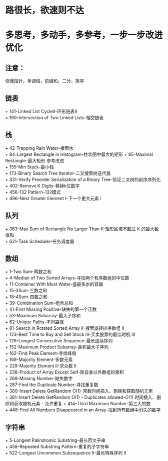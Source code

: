 # 路很长，欲速则不达
# 多思考，多动手，多参考，一步一步改进优化
## 注意：
快慢指针，单调栈，前缀和，二分，排序

## 链表
\+ 141-Linked List CycleII-环形链表II  
\+ 160-Intersection of Two Linked Lists-相交链表  

## 栈
\+ 42-Trapping Rain Water-接雨水  
\+ 84-Largest Rectangle in Histogram-柱状图中最大的矩形
\+ 85-Maximal Rectangle-最大矩形 参考改进  
\+ 155-Min Stack-最小栈  
\+ 173-Binary Search Tree Iterator-二叉搜索树迭代器  
\+ 331-Verify Preorder Serialization of a Binary Tree-验证二叉树的前序序列化  
\+ 402-Remove K Digits-移掉k位数字  
\+ 456-132 Pattern-132模式  
\+ 496-Next Greater Element I-下一个更大元素 I  

## 队列
\+ 363-Max Sum of Rectangle No Larger Than K-矩形区域不超过 K 的最大数值和  
\+ 621-Task Scheduler-任务调度器  

## 数组
\+ 1-Two Sum-两数之和  
\+ 4-Median of Two Sorted Arrays-寻找两个有序数组的中位数  
\+ 11-Container With Most Water-盛最多水的容器  
\+ 15-3Sum-三数之和  
\+ 18-4Sum-四数之和  
\+ 39-Combination Sum-组合总和  
\+ 41-First Missing Positive-缺失的第一个正数  
\+ 53-Maximum Subarray-最大子序和  
\+ 62-Unique Paths-不同路径  
\+ 81-Search in Rotated Sorted Array II-搜索旋转排序数组 II  
\+ 123-Best Time to Buy and Sell Stock III-买卖股票的最佳时机 III  
\+ 128-Longest Consecutive Sequence-最长连续序列  
\+ 152-Maximum Product Subarray-乘积最大子序列  
\+ 162-Find Peak Element-寻找峰值  
\+ 169-Majority Element-多数元素  
\+ 229-Majority Element II-求众数 II  
\+ 238-Product of Array Except Self-除自身以外数组的乘积  
\+ 268-Missing Number-缺失数字  
\+ 287-Find the Duplicate Number-寻找重复数  
\+ 380-Insert Delete GetRandom O(1)-常数时间插入、删除和获取随机元素  
\+ 381-Insert Delete GetRandom O(1) - Duplicates allowed-O(1) 时间插入、删除和获取随机元素 - 允许重复
\+ 414-Third Maximum Number-第三大的数  
\+ 448-Find All Numbers Disappeared in an Array-找到所有数组中消失的数字  

## 字符串
\+ 5-Longest Palindromic Substring-最长回文子串  
\+ 459-Repeated Substring Pattern-重复的子字符串  
\+ 522-Longest Uncommon Subsequence II-最长特殊序列 II